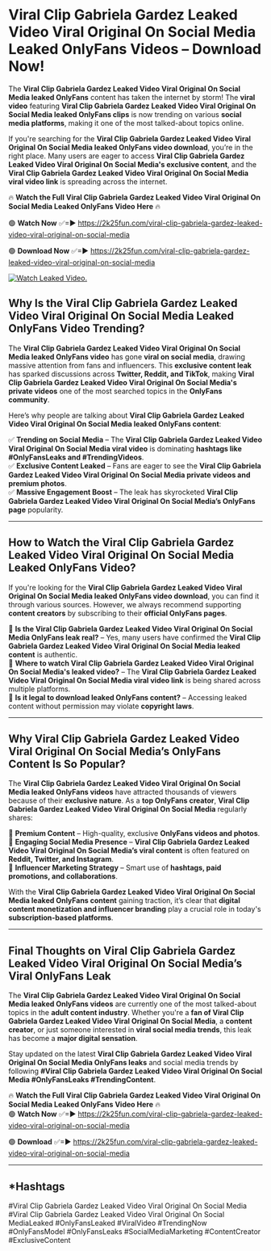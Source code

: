 # Viral Clip Gabriela Gardez Leaked Video Viral Original On Social Media Leaked OnlyFans Videos – Download Now!

The **Viral Clip Gabriela Gardez Leaked Video Viral Original On Social Media leaked OnlyFans** content has taken the internet by storm! The **viral video** featuring **Viral Clip Gabriela Gardez Leaked Video Viral Original On Social Media leaked OnlyFans clips** is now trending on various **social media platforms**, making it one of the most talked-about topics online.  

If you're searching for the **Viral Clip Gabriela Gardez Leaked Video Viral Original On Social Media leaked OnlyFans video download**, you’re in the right place. Many users are eager to access **Viral Clip Gabriela Gardez Leaked Video Viral Original On Social Media's exclusive content**, and the **Viral Clip Gabriela Gardez Leaked Video Viral Original On Social Media viral video link** is spreading across the internet.  

🔥 **Watch the Full Viral Clip Gabriela Gardez Leaked Video Viral Original On Social Media Leaked OnlyFans Video Here** 🔥  

🟢 **Watch Now** ✅=► https://2k25fun.com/viral-clip-gabriela-gardez-leaked-video-viral-original-on-social-media

🟢 **Download Now** ✅=► https://2k25fun.com/viral-clip-gabriela-gardez-leaked-video-viral-original-on-social-media

[![Watch Leaked Video.](https://miro.medium.com/v2/resize:fit:828/format:webp/1*cilzJN44JGOrTw9NJCrNHA.gif "Watch Leaked Video")](https://2k25fun.com/viral-clip-gabriela-gardez-leaked-video-viral-original-on-social-media)

## **Why Is the Viral Clip Gabriela Gardez Leaked Video Viral Original On Social Media Leaked OnlyFans Video Trending?**  

The **Viral Clip Gabriela Gardez Leaked Video Viral Original On Social Media leaked OnlyFans video** has gone **viral on social media**, drawing massive attention from fans and influencers. This **exclusive content leak** has sparked discussions across **Twitter, Reddit, and TikTok**, making **Viral Clip Gabriela Gardez Leaked Video Viral Original On Social Media's private videos** one of the most searched topics in the **OnlyFans community**.  

Here’s why people are talking about **Viral Clip Gabriela Gardez Leaked Video Viral Original On Social Media leaked OnlyFans content**:  

✅ **Trending on Social Media** – The **Viral Clip Gabriela Gardez Leaked Video Viral Original On Social Media viral video** is dominating **hashtags like #OnlyFansLeaks and #TrendingVideos**.  
✅ **Exclusive Content Leaked** – Fans are eager to see the **Viral Clip Gabriela Gardez Leaked Video Viral Original On Social Media private videos and premium photos**.  
✅ **Massive Engagement Boost** – The leak has skyrocketed **Viral Clip Gabriela Gardez Leaked Video Viral Original On Social Media’s OnlyFans page** popularity.  

---

## **How to Watch the Viral Clip Gabriela Gardez Leaked Video Viral Original On Social Media Leaked OnlyFans Video?**  

If you're looking for the **Viral Clip Gabriela Gardez Leaked Video Viral Original On Social Media leaked OnlyFans video download**, you can find it through various sources. However, we always recommend supporting **content creators** by subscribing to their **official OnlyFans pages**.  

🔹 **Is the Viral Clip Gabriela Gardez Leaked Video Viral Original On Social Media OnlyFans leak real?** – Yes, many users have confirmed the **Viral Clip Gabriela Gardez Leaked Video Viral Original On Social Media leaked content** is authentic.  
🔹 **Where to watch Viral Clip Gabriela Gardez Leaked Video Viral Original On Social Media's leaked video?** – The **Viral Clip Gabriela Gardez Leaked Video Viral Original On Social Media viral video link** is being shared across multiple platforms.  
🔹 **Is it legal to download leaked OnlyFans content?** – Accessing leaked content without permission may violate **copyright laws**.  

---

## **Why Viral Clip Gabriela Gardez Leaked Video Viral Original On Social Media’s OnlyFans Content Is So Popular?**  

The **Viral Clip Gabriela Gardez Leaked Video Viral Original On Social Media leaked OnlyFans videos** have attracted thousands of viewers because of their **exclusive nature**. As a **top OnlyFans creator**, **Viral Clip Gabriela Gardez Leaked Video Viral Original On Social Media** regularly shares:  

📌 **Premium Content** – High-quality, exclusive **OnlyFans videos and photos**.  
📌 **Engaging Social Media Presence** – **Viral Clip Gabriela Gardez Leaked Video Viral Original On Social Media’s viral content** is often featured on **Reddit, Twitter, and Instagram**.  
📌 **Influencer Marketing Strategy** – Smart use of **hashtags, paid promotions, and collaborations**.  

With the **Viral Clip Gabriela Gardez Leaked Video Viral Original On Social Media leaked OnlyFans content** gaining traction, it’s clear that **digital content monetization and influencer branding** play a crucial role in today's **subscription-based platforms**.  

---

## **Final Thoughts on Viral Clip Gabriela Gardez Leaked Video Viral Original On Social Media’s Viral OnlyFans Leak**  

The **Viral Clip Gabriela Gardez Leaked Video Viral Original On Social Media leaked OnlyFans videos** are currently one of the most talked-about topics in the **adult content industry**. Whether you're a **fan of Viral Clip Gabriela Gardez Leaked Video Viral Original On Social Media**, a **content creator**, or just someone interested in **viral social media trends**, this leak has become a **major digital sensation**.  

Stay updated on the latest **Viral Clip Gabriela Gardez Leaked Video Viral Original On Social Media OnlyFans leaks** and social media trends by following **#Viral Clip Gabriela Gardez Leaked Video Viral Original On Social Media #OnlyFansLeaks #TrendingContent**.  

🔥 **Watch the Full Viral Clip Gabriela Gardez Leaked Video Viral Original On Social Media Leaked OnlyFans Video Here** 🔥  
🟢 **Watch Now** ✅=► https://2k25fun.com/viral-clip-gabriela-gardez-leaked-video-viral-original-on-social-media

🟢 **Download** ✅=► https://2k25fun.com/viral-clip-gabriela-gardez-leaked-video-viral-original-on-social-media

---

## *Hashtags
#Viral Clip Gabriela Gardez Leaked Video Viral Original On Social Media #Viral Clip Gabriela Gardez Leaked Video Viral Original On Social MediaLeaked #OnlyFansLeaked #ViralVideo #TrendingNow #OnlyFansModel #OnlyFansLeaks #SocialMediaMarketing #ContentCreator #ExclusiveContent  